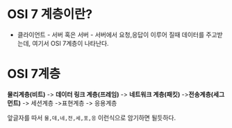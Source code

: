 # OSI 7 계층이란?

- 클라이언트 - 서버 혹은 서버 - 서버에서 요청,응답이 이루어 질때 데이터를 주고받는데, 여기서 OSI 7계층이 나타난다.

# OSI 7계층

**물리계층(비트)** -> **데이터 링크 계층(프레임)** -> **네트워크 계층(패킷)** ->**전송계층(세그먼트)** -> 세션계층 ->표현계층 -> 응용계층

앞글자를 따서 `물,데,네,전,세,포,응` 이런식으로 암기하면 될듯하다.
